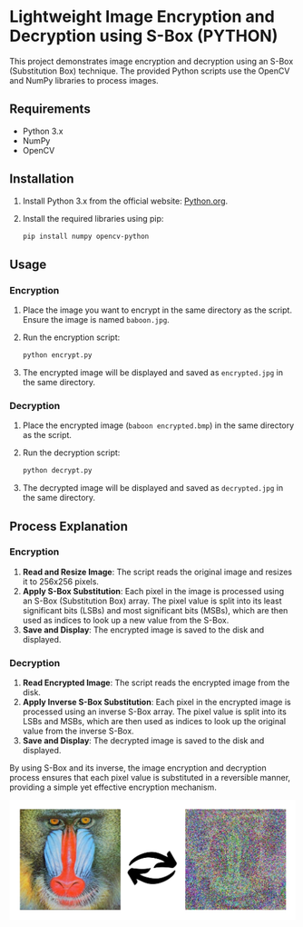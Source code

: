 # Lightweight Image Encryption and Decryption using S-Box (PYTHON)

This project demonstrates image encryption and decryption using an S-Box (Substitution Box) technique. The provided Python scripts use the OpenCV and NumPy libraries to process images.

## Requirements

- Python 3.x
- NumPy
- OpenCV

## Installation

1. Install Python 3.x from the official website: [Python.org](https://www.python.org/).
2. Install the required libraries using pip:

    ```sh
    pip install numpy opencv-python
    ```

## Usage

### Encryption

1. Place the image you want to encrypt in the same directory as the script. Ensure the image is named `baboon.jpg`.
2. Run the encryption script:

    ```sh
    python encrypt.py
    ```

3. The encrypted image will be displayed and saved as `encrypted.jpg` in the same directory.

### Decryption

1. Place the encrypted image (`baboon encrypted.bmp`) in the same directory as the script.
2. Run the decryption script:

    ```sh
    python decrypt.py
    ```

3. The decrypted image will be displayed and saved as `decrypted.jpg` in the same directory.

## Process Explanation

### Encryption

1. **Read and Resize Image**: The script reads the original image and resizes it to 256x256 pixels.
2. **Apply S-Box Substitution**: Each pixel in the image is processed using an S-Box (Substitution Box) array. The pixel value is split into its least significant bits (LSBs) and most significant bits (MSBs), which are then used as indices to look up a new value from the S-Box.
3. **Save and Display**: The encrypted image is saved to the disk and displayed.

### Decryption

1. **Read Encrypted Image**: The script reads the encrypted image from the disk.
2. **Apply Inverse S-Box Substitution**: Each pixel in the encrypted image is processed using an inverse S-Box array. The pixel value is split into its LSBs and MSBs, which are then used as indices to look up the original value from the inverse S-Box.
3. **Save and Display**: The decrypted image is saved to the disk and displayed.

By using S-Box and its inverse, the image encryption and decryption process ensures that each pixel value is substituted in a reversible manner, providing a simple yet effective encryption mechanism.

![Original Image](cryptography.jpg)
